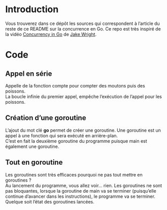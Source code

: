 # Introduction

Vous trouverez dans ce dépôt les sources qui correspondent à l’article du reste de ce README sur la concurrence en Go.
Ce repo est très inspiré de la vidéo [Concurrency in Go](https://www.youtube.com/watch?v=LvgVSSpwND8) de [Jake Wright](https://www.youtube.com/channel/UCc1Pn7FxieMohCZFPYEbs7w).

# Code

## Appel en série

Appelle de la fonction compte pour compter des moutons puis des poissons.  
La boucle infinie du premier appel, empêche l’exécution de l’appel pour les poissons.

## Création d’une goroutine

L’ajout du mot clé **go** permet de créer une goroutine. Une goroutine est un appel à une fonction qui sera exécuté en arrière-plan.  
C’est en fait la deuxième goroutine du programme puisque main est également une goroutine.

## Tout en goroutine

Les goroutines sont très efficaces pourquoi ne pas tout mettre en goroutines ?  
Au lancement du programme, vous allez voir... rien. Les goroutines ne sont pas bloquantes, lorsque la goroutine de main va se terminer (puisqu’elle continue d’avancer dans les instructions), le programme va se terminer. Quelque soit l’état des goroutines lancées.
